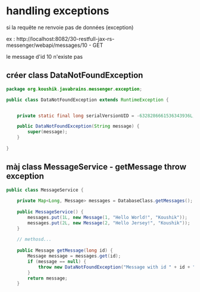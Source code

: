 # handling exceptions

si la requête ne renvoie pas de données (exception)

ex : http://localhost:8082/30-restfull-jax-rs-messenger/webapi/messages/10 - GET

le message d'id 10 n'existe pas

## créer class DataNotFoundException

````java
package org.koushik.javabrains.messenger.exception;

public class DataNotFoundException extends RuntimeException {


	private static final long serialVersionUID = -6328286661536343936L;

	public DataNotFoundException(String message) {
		super(message);
	}
	
}

````

## màj class MessageService - getMessage throw exception

````java
public class MessageService {
	
	private Map<Long, Message> messages = DatabaseClass.getMessages();
	
	public MessageService() {
		messages.put(1L, new Message(1, "Hello World!", "Koushik"));
		messages.put(2L, new Message(2, "Hello Jersey!", "Koushik"));
	} 
	
	// methosd...
	
	public Message getMessage(long id) {
		Message message = messages.get(id);
		if (message == null) {
			throw new DataNotFoundException("Message with id " + id + " not found");
		}
		return message;
	}
````